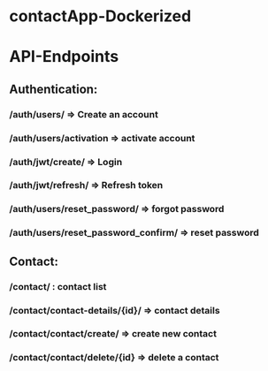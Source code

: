 # contactApp-Dockerized
# API-Endpoints
## Authentication:
### /auth/users/ => Create an account
### /auth/users/activation => activate account
### /auth/jwt/create/ => Login
### /auth/jwt/refresh/ => Refresh token
### /auth/users/reset_password/ => forgot password
### /auth/users/reset_password_confirm/ => reset password

## Contact:
### /contact/ : contact list
### /contact/contact-details/{id}/ => contact details
### /contact/contact/create/ => create new contact
### /contact/contact/delete/{id} => delete a contact
